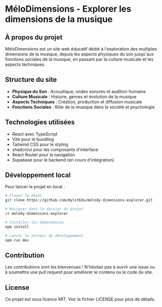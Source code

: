 
# MéloDimensions - Explorer les dimensions de la musique

## À propos du projet

MéloDimensions est un site web éducatif dédié à l'exploration des multiples dimensions de la musique, depuis les aspects physiques du son jusqu'aux fonctions sociales de la musique, en passant par la culture musicale et les aspects techniques.

## Structure du site

- **Physique du Son** : Acoustique, ondes sonores et audition humaine
- **Culture Musicale** : Histoire, genres et évolution de la musique
- **Aspects Techniques** : Création, production et diffusion musicale
- **Fonctions Sociales** : Rôle de la musique dans la société et psychologie

## Technologies utilisées

- React avec TypeScript
- Vite pour le bundling
- Tailwind CSS pour le styling
- shadcn/ui pour les composants d'interface
- React Router pour la navigation
- Supabase pour le backend (en cours d'intégration)

## Développement local

Pour lancer le projet en local :

```bash
# Cloner le dépôt
git clone https://github.com/HylstEdu/melody-dimensions-explorer.git

# Naviguer dans le dossier du projet
cd melody-dimensions-explorer

# Installer les dépendances
npm install

# Lancer le serveur de développement
npm run dev
```

## Contribution

Les contributions sont les bienvenues ! N'hésitez pas à ouvrir une issue ou à soumettre une pull request pour améliorer le contenu ou le code du site.

## License

Ce projet est sous licence MIT. Voir le fichier LICENSE pour plus de détails.
